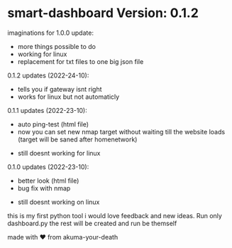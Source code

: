# smart-dashboard Version: 0.1.2
imaginations for 1.0.0 update:
+ more things possible to do
+ working for linux
+ replacement for txt files to one big json file

0.1.2 updates (2022-24-10):
+ tells you if gateway isnt right
+ works for linux but not automaticly

0.1.1 updates (2022-23-10):
+ auto ping-test (html file)
+ now you can set new nmap target without waiting till the website loads (target will be saned after homenetwork)
- still doesnt working for linux

0.1.0 updates (2022-23-10):
+ better look (html file)
+ bug fix with nmap
- still doesnt working on linux

this is my first python tool i would love feedback and new ideas.
Run only dashboard.py the rest will be created and run be themself

made with ❤️ from akuma-your-death
